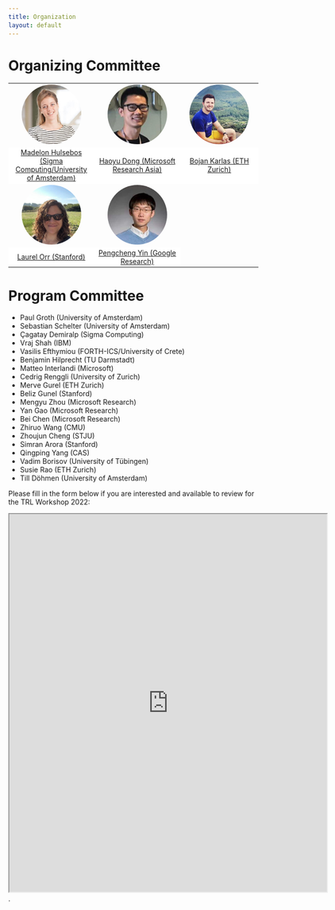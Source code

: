 ```yaml
---
title: Organization
layout: default
---
```


# Organizing Committee


<table border="0" style="border:none; border-collapse:collapse; cellspacing:0; cellpadding:0" >
    <tr style="border:none"  align="center">
      <td style="border:none" width="33%"><a href="https://madelonhulsebos.github.io/"><img src="assets/mh.jpg" width="120px" align="bottom" style="border-radius: 50%"></a></td>
      <td style="border:none" width="33%"><a href="https://www.microsoft.com/en-us/research/people/hadong"><img src="assets/hd.jpg" width="120px" align="bottom" style="border-radius: 50%"></a></td>
      <td style="border:none" width="30%"><a href="https://bojan.ninja/"><img src="assets/bk.jpg" width="120px" align="bottom" style="border-radius: 50%"></a></td>
    </tr>
    <tr style="border:none" align="center">
      <td style="border:none" bgcolor="white"><a href="https://madelonhulsebos.github.io/" target="blank">Madelon Hulsebos (Sigma Computing/University of Amsterdam)</a></td>
      <td style="border:none" bgcolor="white"><a href="https://www.microsoft.com/en-us/research/people/hadong" target="blank">Haoyu Dong (Microsoft Research Asia)</a></td>
      <td style="border:none" bgcolor="white"><a href="https://bojan.ninja/" target="blank">Bojan Karlas (ETH Zurich)</a></td>
    </tr>
    <tr style="border:none" align="center">
      <td style="border:none" width="33%"><a href="https://cs.stanford.edu/people/lorr1"><img src="assets/lo.jpg" width="120px" align="bottom" style="border-radius: 50%"></a></td>
      <td style="border:none" width="33%"><a href="https://pcyin.me/"><img src="assets/py.jpg" width="120px" align="bottom" style="border-radius: 50%"></a></td>
    </tr>
    <tr style="border:none" align="center">
      <td style="border:none" bgcolor="white"><a href="https://cs.stanford.edu/people/lorr1" target="blank">Laurel Orr (Stanford)</a></td>
      <td style="border:none" bgcolor="white"><a href="https://pcyin.me/" target="blank">Pengcheng Yin (Google Research)</a></td>
    </tr>
</table>


# Program Committee

- Paul Groth (University of Amsterdam)
- Sebastian Schelter (University of Amsterdam)
- Çagatay Demiralp (Sigma Computing)
- Vraj Shah (IBM)
- Vasilis Efthymiou (FORTH-ICS/University of Crete)
- Benjamin Hilprecht (TU Darmstadt)
- Matteo Interlandi (Microsoft)
- Cedrig Renggli (University of Zurich)
- Merve Gurel (ETH Zurich)
- Beliz Gunel (Stanford)
- Mengyu Zhou (Microsoft Research)
- Yan Gao (Microsoft Research)
- Bei Chen (Microsoft Research)
- Zhiruo Wang (CMU)
- Zhoujun Cheng (STJU)
- Simran Arora (Stanford)
- Qingping Yang (CAS)
- Vadim Borisov (University of Tübingen)
- Susie Rao (ETH Zurich)
- Till Döhmen (University of Amsterdam)


Please fill in the form below if you are interested and available to review for the TRL Workshop 2022:
<iframe src="https://docs.google.com/forms/d/e/1FAIpQLSehwvK6eJHT0y9XTpN0yusAR5sRFoBipfBdQChH2Xkh6dYdnA/viewform?embedded=true" width="640" height="760"></iframe>.

